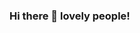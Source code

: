 ### Hi there 👋 lovely people!

<!--
**the-alchemist88/the-alchemist88** is a ✨ _special_ ✨ repository because its `README.md` (this file) appears on your GitHub profile.

- 🔭 I’m currently working on ...

- 🌱 I’m currently learning 
  -*C++* (i am aware of the intimidating fact that it's a very long journey indeed )
  -*Data structures and Algorithms*
  -*Linux/GNU*
  -*Bash scripting*
  
- 👯 I’m looking to collaborate on simple projects that i can useful to.

